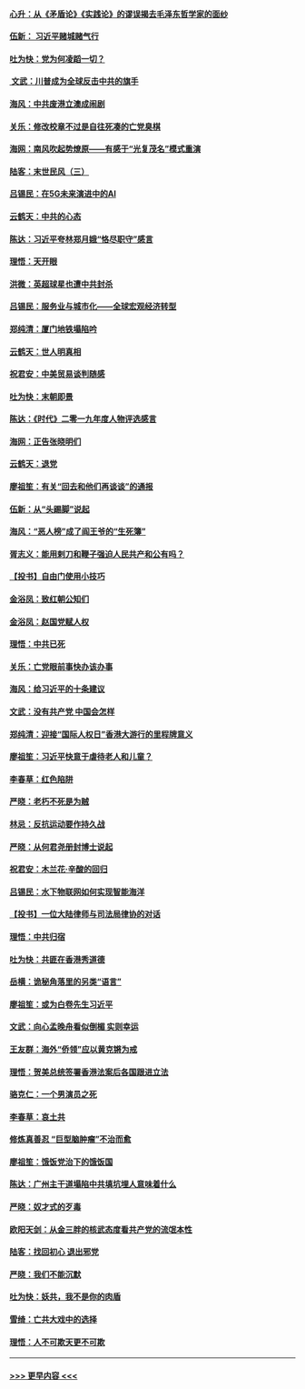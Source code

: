 #### [心升：从《矛盾论》《实践论》的谬误揭去毛泽东哲学家的面纱](../pages/nsc993/n11736962.md?t=12220433) 
#### [伍新： 习近平赌城赌气行](../pages/nsc993/n11736929.md?t=12220433) 
#### [吐为快：党为何凌蹈一切？](../pages/nsc993/n11736915.md?t=12220433) 
#### [ 文武：川普成为全球反击中共的旗手](../pages/nsc993/n11736882.md?t=12220433) 
#### [海风：中共废港立澳成闹剧](../pages/nsc993/n11735857.md?t=12220433) 
#### [关乐：修改校章不过是自往死凑的亡党臭棋](../pages/nsc993/n11735097.md?t=12220433) 
#### [海网：南风吹起势燎原——有感于“光复茂名”模式重演](../pages/nsc993/n11732308.md?t=12220433) 
#### [陆客：末世民风（三）](../pages/nsc993/n11732211.md?t=12220433) 
#### [吕锡民：在5G未来演进中的AI](../pages/nsc993/n11730010.md?t=12220433) 
#### [云鹤天：中共的心态](../pages/nsc993/n11729906.md?t=12220433) 
#### [陈达：习近平夸林郑月娥“恪尽职守”感言](../pages/nsc993/n11729881.md?t=12220433) 
#### [理悟：天开眼](../pages/nsc993/n11729699.md?t=12220433) 
#### [洪微：英超球星也遭中共封杀](../pages/nsc993/n11727243.md?t=12220433) 
#### [吕锡民：服务业与城市化——全球宏观经济转型](../pages/nsc993/n11725845.md?t=12220433) 
#### [郑纯清：厦门地铁塌陷吟](../pages/nsc993/n11725813.md?t=12220433) 
#### [云鹤天：世人明真相](../pages/nsc993/n11725621.md?t=12220433) 
#### [祝君安：中美贸易谈判随感](../pages/nsc993/n11725609.md?t=12220433) 
#### [吐为快：末朝即景](../pages/nsc993/n11723365.md?t=12220433) 
#### [陈达：《时代》二零一九年度人物评选感言](../pages/nsc993/n11723337.md?t=12220433) 
#### [海网：正告张晓明们](../pages/nsc993/n11723228.md?t=12220433) 
#### [云鹤天：退党](../pages/nsc993/n11723056.md?t=12220433) 
#### [廖祖笙：有关“回去和他们再谈谈”的通报](../pages/nsc993/n11722442.md?t=12220433) 
#### [伍新：从“头踢脚”说起](../pages/nsc993/n11722429.md?t=12220433) 
#### [海风：“恶人榜”成了阎王爷的“生死簿”](../pages/nsc993/n11722272.md?t=12220433) 
#### [胥志义：能用剌刀和鞭子强迫人民共产和公有吗？](../pages/nsc993/n11720569.md?t=12220433) 
#### [【投书】自由门使用小技巧](../pages/nsc993/n11720180.md?t=12220433) 
#### [金浴凤：致红朝公知们](../pages/nsc993/n11720563.md?t=12220433) 
#### [金浴凤：赵国党赋人权](../pages/nsc993/n11720533.md?t=12220433) 
#### [理悟：中共已死](../pages/nsc993/n11720233.md?t=12220433) 
#### [关乐：亡党眼前事快办该办事](../pages/nsc993/n11719160.md?t=12220433) 
#### [海风：给习近平的十条建议](../pages/nsc993/n11717616.md?t=12220433) 
#### [文武：没有共产党 中国会怎样](../pages/nsc993/n11717584.md?t=12220433) 
#### [郑纯清：迎接“国际人权日”香港大游行的里程牌意义](../pages/nsc993/n11717417.md?t=12220433) 
#### [廖祖笙：习近平快意于虐待老人和儿童？](../pages/nsc993/n11715313.md?t=12220433) 
#### [李春草：红色陷阱](../pages/nsc993/n11715029.md?t=12220433) 
#### [严晓：老朽不死是为贼](../pages/nsc993/n11712910.md?t=12220433) 
#### [林忌：反抗运动要作持久战](../pages/nsc993/n11712623.md?t=12220433) 
#### [严晓：从何君尧册封博士说起](../pages/nsc993/n11712465.md?t=12220433) 
#### [祝君安：木兰花·辛酸的回归](../pages/nsc993/n11712381.md?t=12220433) 
#### [吕锡民：水下物联网如何实现智能海洋](../pages/nsc993/n11711158.md?t=12220433) 
#### [【投书】一位大陆律师与司法局律协的对话](../pages/nsc993/n11709675.md?t=12220433) 
#### [理悟：中共归宿](../pages/nsc993/n11710059.md?t=12220433) 
#### [吐为快：共匪在香港秀道德](../pages/nsc993/n11709979.md?t=12220433) 
#### [岳横：诡秘角落里的另类“语言”](../pages/nsc993/n11709792.md?t=12220433) 
#### [廖祖笙：或为白卷先生习近平](../pages/nsc993/n11708330.md?t=12220433) 
#### [文武：向心孟晚舟看似倒楣 实则幸运](../pages/nsc993/n11708236.md?t=12220433) 
#### [王友群：海外“侨领”应以黄克锵为戒](../pages/nsc993/n11706176.md?t=12220433) 
#### [理悟：贺美总统签署香港法案后各国跟进立法](../pages/nsc993/n11706853.md?t=12220433) 
#### [骆克仁：一个男演员之死](../pages/nsc993/n11706677.md?t=12220433) 
#### [李春草：哀土共](../pages/nsc993/n11706255.md?t=12220433) 
#### [修炼真善忍 “巨型脑肿瘤”不治而愈](../pages/nsc993/n11705340.md?t=12220433) 
#### [廖祖笙：饿饭党治下的饿饭国](../pages/nsc993/n11705085.md?t=12220433) 
#### [陈达：广州主干道塌陷中共填坑埋人意味着什么](../pages/nsc993/n11705046.md?t=12220433) 
#### [严晓：奴才式的歹毒](../pages/nsc993/n11704826.md?t=12220433) 
#### [欧阳天剑：从金三胖的核武态度看共产党的流氓本性](../pages/nsc993/n11702238.md?t=12220433) 
#### [陆客：找回初心 退出邪党](../pages/nsc993/n11702213.md?t=12220433) 
#### [严晓：我们不能沉默](../pages/nsc993/n11702110.md?t=12220433) 
#### [吐为快：妖共，我不是你的肉盾](../pages/nsc993/n11701366.md?t=12220433) 
#### [雪绮：亡共大戏中的选择](../pages/nsc993/n11699922.md?t=12220433) 
#### [理悟：人不可欺天更不可欺](../pages/nsc993/n11699657.md?t=12220433) 

----
#### [ >>> 更早内容 <<< ](../indexes/nsc993-earlier.md)
